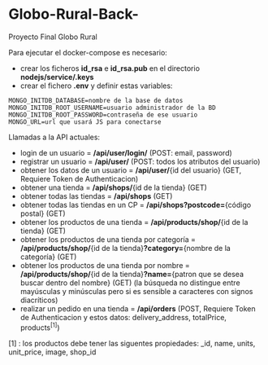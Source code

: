 # Globo-Rural-Back-

Proyecto Final Globo Rural

Para ejecutar el docker-compose es necesario:
- crear los ficheros **id_rsa** e **id_rsa.pub** en el directorio **nodejs/service/.keys**
- crear el fichero **.env** y definir estas variables:

```
MONGO_INITDB_DATABASE=nombre de la base de datos
MONGO_INITDB_ROOT_USERNAME=usuario administrador de la BD
MONGO_INITDB_ROOT_PASSWORD=contraseña de ese usuario
MONGO_URL=url que usará JS para conectarse
```

Llamadas a la API actuales:

- login de un usuario = **/api/user/login/** (POST: email, password)
- registrar un usuario = **/api/user/** (POST: todos los atributos del usuario)
- obtener los datos de un usuario = **/api/user/**{id del usuario} (GET, Requiere Token de Authenticacion)
- obtener una tienda = **/api/shops/**{id de la tienda} (GET)
- obtener todas las tiendas = **/api/shops** (GET)
- obtener todas las tiendas en un CP = **/api/shops?postcode=**{código postal} (GET)
- obtener los productos de una tienda = **/api/products/shop/**{id de la tienda} (GET)
- obtener los productos de una tienda por categoría = **/api/products/shop/**{id de la tienda}**?category=**{nombre de la categoría} (GET)
- obtener los productos de una tienda por nombre = **/api/products/shop/**{id de la tienda}**?name=**{patron que se desea buscar dentro del nombre} (GET) (la búsqueda no distingue entre mayúsculas y minúsculas pero si es sensible a caracteres con signos diacríticos)
- realizar un pedido en una tienda = **/api/orders** (POST, Requiere Token de Authenticacion y estos datos: delivery_address, totalPrice, products<sup>[1]</sup>)


[1] : los productos debe tener las siguentes propiedades: _id, name, units, unit_price, image, shop_id
